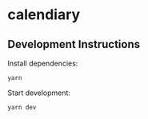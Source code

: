 # calendiary

## Development Instructions

Install dependencies:

```
yarn
```

Start development:

```
yarn dev
```
